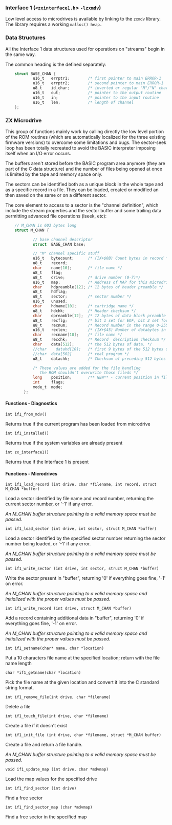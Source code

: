 ### Interface 1 (`<zxinterface1.h`> `-lzxmdv`)

Low level access to microdrives is available by linking to the `zxmdv` library. The library requires a working `malloc() heap.`

### Data Structures

All the Interface 1 data structures used for operations on "streams" begin in the same way.

The common heading is the defined separately:


```c
    struct BASE_CHAN {
            u16_t   errptr1;        /* first pointer to main ERROR-1     */
            u16_t   errptr2;        /* second pointer to main ERROR-1    */
            u8_t    id_char;        /* inverted or regular "M"/"N" char  */
            u16_t   out;            /* pointer to the output routine     */
            u16_t   in;             /* pointer to the input routine      */
            u16_t   len;            /* length of channel                 */
    }; 
```
### ZX Microdrive

This group of functions mainly work by calling directly the low level portion of the ROM routines (which are automatically localized for the three existing firmware versions) to overcome some limitations and bugs.
The sector-seek loop has been totally recreated to avoid the BASIC interpreter imposing itself when an I/O error occurs.

The buffers aren't stored before the BASIC program area anymore (they are part of the C data structure) and the number of files being opened at once is limited by the tape and memory space only.

The sectors can be identified both as a unique block in the whole tape and as a specific record in a file.  They can be loaded, created or modified an then saved on the same or on a different sector.

The core element to access to a sector is the "channel definition", which include the stream properties and the sector buffer and some trailing data permitting advanced file operations (lseek, etc):



```c
    // M_CHAN is 603 bytes long
    struct M_CHAN {

            // base channel descriptor
            struct  BASE_CHAN base;

            // "M" channel specific stuff
            u16_t   bytecount;      /* (IX+$0B) Count bytes in record */
            u8_t    record;
            char    name[10];       /* file name */
            u8_t    flag;
            u8_t    drive;          /* drive number (0-7)*/
            u16_t   map;            /* Address of MAP for this microdrive.*/
            char    hdpreamble[12]; /* 12 bytes of header preamble */
            u8_t    hdflag;
            u8_t    sector;         /* sector number */
            u16_t   unused;
            char    hdname[10];     /* cartridge name */
            u8_t    hdchk;          /* Header checksum */
            char    dpreamble[12];  /* 12 bytes of data block preamble */
            u8_t    recflg;         /* bit 1 set for EOF, bit 2 set for PRINT file type */
            u8_t    recnum;         /* Record number in the range 0-255 */
            u16_t   reclen;         /* (IX+$45) Number of databytes in record 0-512 */
            char    recname[10];    /* file name */
            u8_t    recchk;         /* Record  description checksum */
            char    data[512];      /* the 512 bytes of data. */
            //char    datahd[10];   /* first 9 bytes of the 512 bytes of data. */
            //char  data[502]       /* real program */
            u8_t    datachk;        /* Checksum of preceding 512 bytes */

            /* These values are added for the file handling
               the ROM shouldn't overwrite those fileds */
            long    position;       /** NEW** - current position in file */
            int     flags;
            mode_t  mode;
        };
```
#### Functions - Diagnostics

`int if1_from_mdv()`

Returns true if the current program has been loaded from microdrive

`int if1_installed()`

Returns true if the system variables are already present

`int zx_interface1()`

Returns true if the Interface 1 is present

#### Functions - Microdrives

`int if1_load_record (int drive, char *filename, int record, struct M_CHAN *buffer)`

Load a sector identified by file name and record number, returning the current sector number, or '-1' if any error.

*An M_CHAN buffer structure pointing to a valid memory space must be passed.*

`int if1_load_sector (int drive, int sector, struct M_CHAN *buffer)`

Load a sector identified by the specified sector number returning the sector number being loaded, or '-1' if any error.

*An M_CHAN buffer structure pointing to a valid memory space must be passed.*

`int if1_write_sector (int drive, int sector, struct M_CHAN *buffer)`

Write the sector present in "buffer", returning '0' if everything goes fine, '-1' on error.

*An M_CHAN buffer structure pointing to a valid memory space and initialized with the proper values must be passed.*

`int if1_write_record (int drive, struct M_CHAN *buffer)`

Add a record containing additional data in "buffer", returning '0' if everything goes fine, '-1' on error.

*An M_CHAN buffer structure pointing to a valid memory space and initialized with the proper values must be passed.*

`int if1_setname(char* name, char *location)`

Put a 10 characters file name at the specified location; return with the file name length

`char *if1_getname(char *location)`

Pick the file name at the given location and convert it into the C standard string format.

`int if1_remove_file(int drive, char *filename)`

Delete a file

`int if1_touch_file(int drive, char *filename)`

Create a file if it doesn't exist

`int if1_init_file (int drive, char *filename, struct *M_CHAN buffer)`

Create a file and return a file handle.

*An M_CHAN buffer structure pointing to a valid memory space must be passed.*

`void if1_update_map (int drive, char *mdvmap)`

Load the map values for the specified drive

`int if1_find_sector (int drive)`

Find a free sector

`int if1_find_sector_map (char *mdvmap)`

Find a free sector in the specified map
